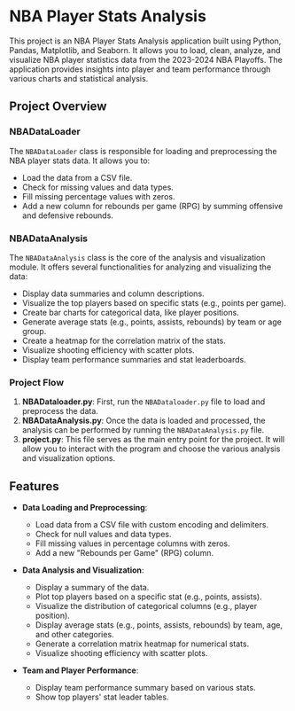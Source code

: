 # NBA Player Stats Analysis

This project is an NBA Player Stats Analysis application built using Python, Pandas, Matplotlib, and Seaborn. It allows you to load, clean, analyze, and visualize NBA player statistics data from the 2023-2024 NBA Playoffs. The application provides insights into player and team performance through various charts and statistical analysis.

## Project Overview

### NBADataLoader
The `NBADataLoader` class is responsible for loading and preprocessing the NBA player stats data. It allows you to:
- Load the data from a CSV file.
- Check for missing values and data types.
- Fill missing percentage values with zeros.
- Add a new column for rebounds per game (RPG) by summing offensive and defensive rebounds.

### NBADataAnalysis
The `NBADataAnalysis` class is the core of the analysis and visualization module. It offers several functionalities for analyzing and visualizing the data:
- Display data summaries and column descriptions.
- Visualize the top players based on specific stats (e.g., points per game).
- Create bar charts for categorical data, like player positions.
- Generate average stats (e.g., points, assists, rebounds) by team or age group.
- Create a heatmap for the correlation matrix of the stats.
- Visualize shooting efficiency with scatter plots.
- Display team performance summaries and stat leaderboards.

### Project Flow
1. **NBADataloader.py**: First, run the `NBADataloader.py` file to load and preprocess the data.
2. **NBADataAnalysis.py**: Once the data is loaded and processed, the analysis can be performed by running the `NBADataAnalysis.py` file.
3. **project.py**: This file serves as the main entry point for the project. It will allow you to interact with the program and choose the various analysis and visualization options.

## Features

- **Data Loading and Preprocessing**: 
    - Load data from a CSV file with custom encoding and delimiters.
    - Check for null values and data types.
    - Fill missing values in percentage columns with zeros.
    - Add a new "Rebounds per Game" (RPG) column.

- **Data Analysis and Visualization**: 
    - Display a summary of the data.
    - Plot top players based on a specific stat (e.g., points, assists).
    - Visualize the distribution of categorical columns (e.g., player position).
    - Display average stats (e.g., points, assists, rebounds) by team, age, and other categories.
    - Generate a correlation matrix heatmap for numerical stats.
    - Visualize shooting efficiency with scatter plots.

- **Team and Player Performance**:
    - Display team performance summary based on various stats.
    - Show top players' stat leader tables.

